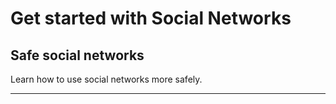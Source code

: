 # Get started with Social Networks

## Safe social networks

Learn how to use social networks more safely.

***